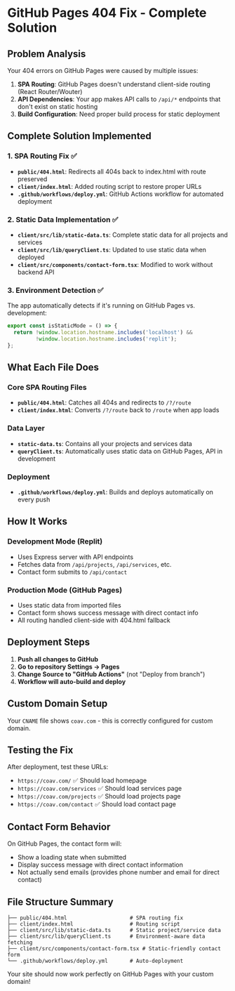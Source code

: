 # GitHub Pages 404 Fix - Complete Solution

## Problem Analysis
Your 404 errors on GitHub Pages were caused by multiple issues:

1. **SPA Routing**: GitHub Pages doesn't understand client-side routing (React Router/Wouter)
2. **API Dependencies**: Your app makes API calls to `/api/*` endpoints that don't exist on static hosting
3. **Build Configuration**: Need proper build process for static deployment

## Complete Solution Implemented

### 1. SPA Routing Fix ✅
- **`public/404.html`**: Redirects all 404s back to index.html with route preserved
- **`client/index.html`**: Added routing script to restore proper URLs
- **`.github/workflows/deploy.yml`**: GitHub Actions workflow for automated deployment

### 2. Static Data Implementation ✅
- **`client/src/lib/static-data.ts`**: Complete static data for all projects and services
- **`client/src/lib/queryClient.ts`**: Updated to use static data when deployed
- **`client/src/components/contact-form.tsx`**: Modified to work without backend API

### 3. Environment Detection ✅
The app automatically detects if it's running on GitHub Pages vs. development:
```javascript
export const isStaticMode = () => {
  return !window.location.hostname.includes('localhost') && 
         !window.location.hostname.includes('replit');
};
```

## What Each File Does

### Core SPA Routing Files
- **`public/404.html`**: Catches all 404s and redirects to `/?/route`
- **`client/index.html`**: Converts `/?/route` back to `/route` when app loads

### Data Layer
- **`static-data.ts`**: Contains all your projects and services data
- **`queryClient.ts`**: Automatically uses static data on GitHub Pages, API in development

### Deployment
- **`.github/workflows/deploy.yml`**: Builds and deploys automatically on every push

## How It Works

### Development Mode (Replit)
- Uses Express server with API endpoints
- Fetches data from `/api/projects`, `/api/services`, etc.
- Contact form submits to `/api/contact`

### Production Mode (GitHub Pages)
- Uses static data from imported files
- Contact form shows success message with direct contact info
- All routing handled client-side with 404.html fallback

## Deployment Steps

1. **Push all changes to GitHub**
2. **Go to repository Settings → Pages**
3. **Change Source to "GitHub Actions"** (not "Deploy from branch")
4. **Workflow will auto-build and deploy**

## Custom Domain Setup
Your `CNAME` file shows `coav.com` - this is correctly configured for custom domain.

## Testing the Fix

After deployment, test these URLs:
- `https://coav.com/` ✅ Should load homepage
- `https://coav.com/services` ✅ Should load services page
- `https://coav.com/projects` ✅ Should load projects page
- `https://coav.com/contact` ✅ Should load contact page

## Contact Form Behavior
On GitHub Pages, the contact form will:
- Show a loading state when submitted
- Display success message with direct contact information
- Not actually send emails (provides phone number and email for direct contact)

## File Structure Summary
```
├── public/404.html                    # SPA routing fix
├── client/index.html                  # Routing script
├── client/src/lib/static-data.ts      # Static project/service data
├── client/src/lib/queryClient.ts      # Environment-aware data fetching
├── client/src/components/contact-form.tsx # Static-friendly contact form
└── .github/workflows/deploy.yml       # Auto-deployment
```

Your site should now work perfectly on GitHub Pages with your custom domain!